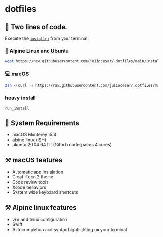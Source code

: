 # dotfiles

## 🧠 Two lines of code.

Execute the [`installer`](installer) from your terminal.

### 📱 Alpine Linux and Ubuntu

```bash
wget https://raw.githubusercontent.com/juiiocesar/.dotfiles/main/installer; chmod +x installer; ./installer
``` 

### 💻 macOS
```zsh
zsh <(curl -s https://raw.githubusercontent.com/juiiocesar/.dotfiles/main/installer)
```

### heavy install 

```
run_install
```

## 📝 System Requirements

- macOS Monterey 15.4
- alpine linux (iSH)
- ubuntu 20.04 64 bit (Github codespaces 4 cores)

## ⚒️ macOS features

- Automatic app instalation
- Great iTerm 2 theme
- Code review tools
- Xcode behaviors
- System wide keyboard shortcuts

## ⚒️ Alpine linux features

- vim and tmux configuration
- Swift
- Autocompletion and syntax hightlighting on your terminal

